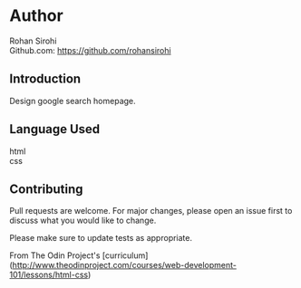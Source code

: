 # Author

Rohan Sirohi  
Github.com: https://github.com/rohansirohi

## Introduction

Design google search homepage.

## Language Used

html  
css

## Contributing
Pull requests are welcome. For major changes, please open an issue first to discuss what you would like to change.  

Please make sure to update tests as appropriate.  


 From The Odin Project's [curriculum] (http://www.theodinproject.com/courses/web-development-101/lessons/html-css)
